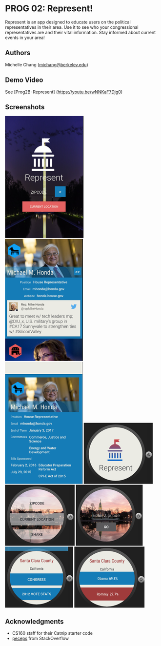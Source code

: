 # PROG 02: Represent!

Represent is an app designed to educate users on the political representatives in their area.
Use it to see who your congressional representatives are and their vital information.
Stay informed about current events in your area!

## Authors

Michelle Chang ([michang@berkeley.edu](mailto:michang@berkeley.edu))

## Demo Video

See [Prog2B: Represent] (https://youtu.be/wNNKaF7Djg0)

## Screenshots

<img src="screenshots/mobile_main.png" height="400" alt="Screenshot"/>
<img src="screenshots/mobile_glanceview.png" height="400" alt="Screenshot"/>
<img src="screenshots/mobile_detail.png" height="400" alt="Screenshot"/>
<img src="screenshots/watch_main.png" height="200" alt="Screenshot"/>
<img src="screenshots/watch_menu.png" height="200" alt="Screenshot"/>
<img src="screenshots/watch_zipcode.png" height="200" alt="Screenshot"/>
<img src="screenshots/watch_areamenu.png" height="200" alt="Screenshot"/>
<img src="screenshots/voteView.png" height="200" alt="Screenshot"/>

## Acknowledgments

* CS160 staff for their Catnip starter code
* [peceps](http://stackoverflow.com/questions/2317428/android-i-want-to-shake-it) from StackOverflow
